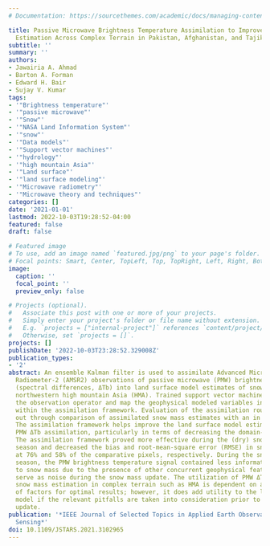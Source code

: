 ```yaml
---
# Documentation: https://sourcethemes.com/academic/docs/managing-content/

title: Passive Microwave Brightness Temperature Assimilation to Improve Snow Mass
  Estimation Across Complex Terrain in Pakistan, Afghanistan, and Tajikistan
subtitle: ''
summary: ''
authors:
- Jawairia A. Ahmad
- Barton A. Forman
- Edward H. Bair
- Sujay V. Kumar
tags:
- '"Brightness temperature"'
- '"passive microwave"'
- '"Snow"'
- '"NASA Land Information System"'
- '"snow"'
- '"Data models"'
- '"Support vector machines"'
- '"hydrology"'
- '"high mountain Asia"'
- '"Land surface"'
- '"land surface modeling"'
- '"Microwave radiometry"'
- '"Microwave theory and techniques"'
categories: []
date: '2021-01-01'
lastmod: 2022-10-03T19:28:52-04:00
featured: false
draft: false

# Featured image
# To use, add an image named `featured.jpg/png` to your page's folder.
# Focal points: Smart, Center, TopLeft, Top, TopRight, Left, Right, BottomLeft, Bottom, BottomRight.
image:
  caption: ''
  focal_point: ''
  preview_only: false

# Projects (optional).
#   Associate this post with one or more of your projects.
#   Simply enter your project's folder or file name without extension.
#   E.g. `projects = ["internal-project"]` references `content/project/deep-learning/index.md`.
#   Otherwise, set `projects = []`.
projects: []
publishDate: '2022-10-03T23:28:52.329008Z'
publication_types:
- '2'
abstract: An ensemble Kalman filter is used to assimilate Advanced Microwave Scanning
  Radiometer-2 (AMSR2) observations of passive microwave (PMW) brightness temperatures
  (spectral differences, ΔTb) into land surface model estimates of snow mass over
  northwestern high mountain Asia (HMA). Trained support vector machines serve as
  the observation operator and map the geophysical modeled variables into ΔTb space
  within the assimilation framework. Evaluation of the assimilation routine is carried
  out through comparison of assimilated snow mass estimates with an in situ dataset.
  The assimilation framework helps improve the land surface model estimates through
  PMW ΔTb assimilation, particularly in terms of decreasing the domain-wide bias.
  The assimilation framework proved more effective during the (dry) snow accumulation
  season and decreased the bias and root-mean-square error (RMSE) in snow mass estimates
  at 76% and 58% of the comparative pixels, respectively. During the snow ablation
  season, the PMW brightness temperature signal contained less information related
  to snow mass due to the presence of other concurrent geophysical features that effectively
  serve as noise during the snow mass update. The utilization of PMW ΔTb for accurate
  snow mass estimation in complex terrain such as HMA is dependent on a multitude
  of factors for optimal results; however, it does add utility to the land surface
  model if the relevant pitfalls are taken into consideration prior to the state variable
  update.
publication: '*IEEE Journal of Selected Topics in Applied Earth Observations and Remote
  Sensing*'
doi: 10.1109/JSTARS.2021.3102965
---
```

